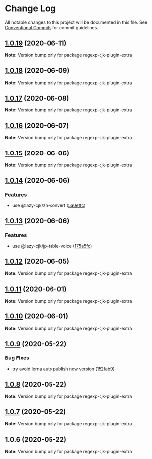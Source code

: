 # Change Log

All notable changes to this project will be documented in this file.
See [Conventional Commits](https://conventionalcommits.org) for commit guidelines.

## [1.0.19](https://github.com/bluelovers/ws-regexp/compare/regexp-cjk-plugin-extra@1.0.18...regexp-cjk-plugin-extra@1.0.19) (2020-06-11)

**Note:** Version bump only for package regexp-cjk-plugin-extra





## [1.0.18](https://github.com/bluelovers/ws-regexp/compare/regexp-cjk-plugin-extra@1.0.17...regexp-cjk-plugin-extra@1.0.18) (2020-06-09)

**Note:** Version bump only for package regexp-cjk-plugin-extra





## [1.0.17](https://github.com/bluelovers/ws-regexp/compare/regexp-cjk-plugin-extra@1.0.16...regexp-cjk-plugin-extra@1.0.17) (2020-06-08)

**Note:** Version bump only for package regexp-cjk-plugin-extra





## [1.0.16](https://github.com/bluelovers/ws-regexp/compare/regexp-cjk-plugin-extra@1.0.15...regexp-cjk-plugin-extra@1.0.16) (2020-06-07)

**Note:** Version bump only for package regexp-cjk-plugin-extra





## [1.0.15](https://github.com/bluelovers/ws-regexp/compare/regexp-cjk-plugin-extra@1.0.14...regexp-cjk-plugin-extra@1.0.15) (2020-06-06)

**Note:** Version bump only for package regexp-cjk-plugin-extra





## [1.0.14](https://github.com/bluelovers/ws-regexp/compare/regexp-cjk-plugin-extra@1.0.13...regexp-cjk-plugin-extra@1.0.14) (2020-06-06)


### Features

* use @lazy-cjk/zh-convert ([5a0effc](https://github.com/bluelovers/ws-regexp/commit/5a0effc34a7f2a84d0f2c49e40b75cf391ebebf9))





## [1.0.13](https://github.com/bluelovers/ws-regexp/compare/regexp-cjk-plugin-extra@1.0.12...regexp-cjk-plugin-extra@1.0.13) (2020-06-06)


### Features

* use @lazy-cjk/jp-table-voice ([175a5fc](https://github.com/bluelovers/ws-regexp/commit/175a5fc6487da23b83f5b50719289b4d7c513f0c))





## [1.0.12](https://github.com/bluelovers/ws-regexp/compare/regexp-cjk-plugin-extra@1.0.11...regexp-cjk-plugin-extra@1.0.12) (2020-06-05)

**Note:** Version bump only for package regexp-cjk-plugin-extra





## [1.0.11](https://github.com/bluelovers/ws-regexp/compare/regexp-cjk-plugin-extra@1.0.10...regexp-cjk-plugin-extra@1.0.11) (2020-06-01)

**Note:** Version bump only for package regexp-cjk-plugin-extra





## [1.0.10](https://github.com/bluelovers/ws-regexp/compare/regexp-cjk-plugin-extra@1.0.9...regexp-cjk-plugin-extra@1.0.10) (2020-06-01)

**Note:** Version bump only for package regexp-cjk-plugin-extra





## [1.0.9](https://github.com/bluelovers/ws-regexp/compare/regexp-cjk-plugin-extra@1.0.8...regexp-cjk-plugin-extra@1.0.9) (2020-05-22)


### Bug Fixes

* try avoid lerna auto publish new version ([152fab9](https://github.com/bluelovers/ws-regexp/commit/152fab910b7f82fe257122ca13df6a3704e71964))





## [1.0.8](https://github.com/bluelovers/ws-regexp/compare/regexp-cjk-plugin-extra@1.0.7...regexp-cjk-plugin-extra@1.0.8) (2020-05-22)

**Note:** Version bump only for package regexp-cjk-plugin-extra





## [1.0.7](https://github.com/bluelovers/ws-regexp/compare/regexp-cjk-plugin-extra@1.0.6...regexp-cjk-plugin-extra@1.0.7) (2020-05-22)

**Note:** Version bump only for package regexp-cjk-plugin-extra





## 1.0.6 (2020-05-22)

**Note:** Version bump only for package regexp-cjk-plugin-extra
